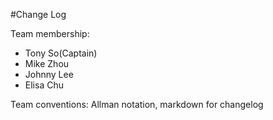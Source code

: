 #Change Log

Team membership:
- Tony So(Captain)
- Mike Zhou
- Johnny Lee
- Elisa Chu

Team conventions: Allman notation, markdown for changelog